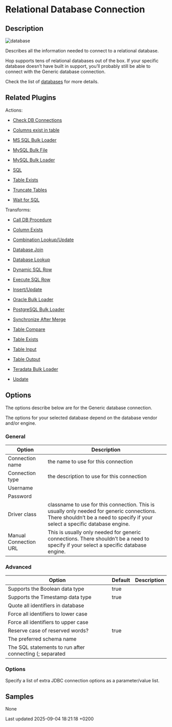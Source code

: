 <div id="header">

# Relational Database Connection

</div>

<div id="content">

<div class="sect1">

## Description

<div class="sectionbody">

<div class="paragraph">

<span class="image">![database](../assets/images/icons/database.svg)</span>

</div>

<div class="paragraph">

Describes all the information needed to connect to a relational database.

</div>

<div class="paragraph">

Hop supports tens of relational databases out of the box. If your specific database doesn’t have built in support, you’ll probably still be able to connect with the Generic database connection.

</div>

<div class="paragraph">

Check the list of [databases](database/databases.rVbFTB8dxb) for more details.

</div>

</div>

</div>

<div class="sect1">

## Related Plugins

<div class="sectionbody">

<div class="paragraph">

Actions:

</div>

<div class="ulist">

  - [Check DB Connections](workflow/actions/checkdbconnection.rVbFTB8dxb)

  - [Columns exist in table](workflow/actions/columnsexist.rVbFTB8dxb)

  - [MS SQL Bulk Loader](workflow/actions/mssqlbulkload.rVbFTB8dxb)

  - [MySQL Bulk File](workflow/actions/mysqlbulkfile.rVbFTB8dxb)

  - [MySQL Bulk Loader](workflow/actions/mysqlbulkload.rVbFTB8dxb)

  - [SQL](workflow/actions/sql.rVbFTB8dxb)

  - [Table Exists](workflow/actions/tableexists.rVbFTB8dxb)

  - [Truncate Tables](workflow/actions/truncatetables.rVbFTB8dxb)

  - [Wait for SQL](workflow/actions/waitforsql.rVbFTB8dxb)

</div>

<div class="paragraph">

Transforms:

</div>

<div class="ulist">

  - [Call DB Procedure](pipeline/transforms/calldbproc.rVbFTB8dxb)

  - [Column Exists](pipeline/transforms/columnexists.rVbFTB8dxb)

  - [Combination Lookup/Update](pipeline/transforms/combinationlookup.rVbFTB8dxb)

  - [Database Join](pipeline/transforms/databasejoin.rVbFTB8dxb)

  - [Database Lookup](pipeline/transforms/databaselookup.rVbFTB8dxb)

  - [Dynamic SQL Row](pipeline/transforms/dynamicsqlrow.rVbFTB8dxb)

  - [Execute SQL Row](pipeline/transforms/execsqlrow.rVbFTB8dxb)

  - [Insert/Update](pipeline/transforms/insertupdate.rVbFTB8dxb)

  - [Oracle Bulk Loader](pipeline/transforms/orabulkloader.rVbFTB8dxb)

  - [PostgreSQL Bulk Loader](pipeline/transforms/postgresbulkloader.rVbFTB8dxb)

  - [Synchronize After Merge](pipeline/transforms/synchronizeaftermerge.rVbFTB8dxb)

  - [Table Compare](pipeline/transforms/tablecompare.rVbFTB8dxb)

  - [Table Exists](pipeline/transforms/tableexists.rVbFTB8dxb)

  - [Table Input](pipeline/transforms/tableinput.rVbFTB8dxb)

  - [Table Output](pipeline/transforms/tableoutput.rVbFTB8dxb)

  - [Teradata Bulk Loader](pipeline/transforms/terafast.rVbFTB8dxb)

  - [Update](pipeline/transforms/update.rVbFTB8dxb)

</div>

</div>

</div>

<div class="sect1">

## Options

<div class="sectionbody">

<div class="paragraph">

The options describe below are for the Generic database connection.

</div>

<div class="paragraph">

The options for your selected database depend on the database vendor and/or engine.

</div>

<div class="sect2">

### General

| Option                | Description                                                                                                                                                                |
| --------------------- | -------------------------------------------------------------------------------------------------------------------------------------------------------------------------- |
| Connection name       | the name to use for this connection                                                                                                                                        |
| Connection type       | the description to use for this connection                                                                                                                                 |
| Username              |                                                                                                                                                                            |
| Password              |                                                                                                                                                                            |
| Driver class          | classname to use for this connection. This is usually only needed for generic connections. There shouldn’t be a need to specify if your select a specific database engine. |
| Manual Connection URL | This is usually only needed for generic connections. There shouldn’t be a need to specify if your select a specific database engine.                                       |

</div>

<div class="sect2">

### Advanced

| Option                                                  | Default | Description |
| ------------------------------------------------------- | ------- | ----------- |
| Supports the Boolean data type                          | true    |             |
| Supports the Timestamp data type                        | true    |             |
| Quote all identifiers in database                       |         |             |
| Force all identifiers to lower case                     |         |             |
| Force all identifiers to upper case                     |         |             |
| Reserve case of reserved words?                         | true    |             |
| The preferred schema name                               |         |             |
| The SQL statements to run after connecting (; separated |         |             |

</div>

<div class="sect2">

### Options

<div class="paragraph">

Specify a list of extra JDBC connection options as a parameter/value list.

</div>

</div>

</div>

</div>

<div class="sect1">

## Samples

<div class="sectionbody">

<div class="paragraph">

None

</div>

</div>

</div>

</div>

<div id="footer">

<div id="footer-text">

Last updated 2025-09-04 18:21:18 +0200

</div>

</div>
